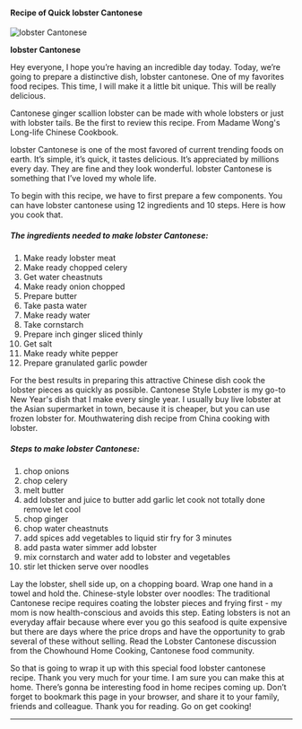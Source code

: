             

#### Recipe of Quick lobster Cantonese

![lobster Cantonese](https://img-global.cpcdn.com/recipes/6246080593264640/751x532cq70/lobster-cantonese-recipe-main-photo.jpg)

**lobster Cantonese**

Hey everyone, I hope you’re having an incredible day today. Today, we’re going to prepare a distinctive dish, lobster cantonese. One of my favorites food recipes. This time, I will make it a little bit unique. This will be really delicious.

Cantonese ginger scallion lobster can be made with whole lobsters or just with lobster tails. Be the first to review this recipe. From Madame Wong's Long-life Chinese Cookbook.

lobster Cantonese is one of the most favored of current trending foods on earth. It’s simple, it’s quick, it tastes delicious. It’s appreciated by millions every day. They are fine and they look wonderful. lobster Cantonese is something that I’ve loved my whole life.

To begin with this recipe, we have to first prepare a few components. You can have lobster cantonese using 12 ingredients and 10 steps. Here is how you cook that.

##### The ingredients needed to make lobster Cantonese:

1.  Make ready lobster meat
2.  Make ready chopped celery
3.  Get water cheastnuts
4.  Make ready onion chopped
5.  Prepare butter
6.  Take pasta water
7.  Make ready water
8.  Take cornstarch
9.  Prepare inch ginger sliced thinly
10.  Get salt
11.  Make ready white pepper
12.  Prepare granulated garlic powder

For the best results in preparing this attractive Chinese dish cook the lobster pieces as quickly as possible. Cantonese Style Lobster is my go-to New Year's dish that I make every single year. I usually buy live lobster at the Asian supermarket in town, because it is cheaper, but you can use frozen lobster for. Mouthwatering dish recipe from China cooking with lobster.

##### Steps to make lobster Cantonese:

1.  chop onions
2.  chop celery
3.  melt butter
4.  add lobster and juice to butter add garlic let cook not totally done remove let cool
5.  chop ginger
6.  chop water cheastnuts
7.  add spices add vegetables to liquid stir fry for 3 minutes
8.  add pasta water simmer add lobster
9.  mix cornstarch and water add to lobster and vegetables
10.  stir let thicken serve over noodles

Lay the lobster, shell side up, on a chopping board. Wrap one hand in a towel and hold the. Chinese-style lobster over noodles: The traditional Cantonese recipe requires coating the lobster pieces and frying first - my mom is now health-conscious and avoids this step. Eating lobsters is not an everyday affair because where ever you go this seafood is quite expensive but there are days where the price drops and have the opportunity to grab several of these without selling. Read the Lobster Cantonese discussion from the Chowhound Home Cooking, Cantonese food community.

So that is going to wrap it up with this special food lobster cantonese recipe. Thank you very much for your time. I am sure you can make this at home. There’s gonna be interesting food in home recipes coming up. Don’t forget to bookmark this page in your browser, and share it to your family, friends and colleague. Thank you for reading. Go on get cooking!

* * *